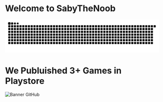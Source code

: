 # Welcome to SabyTheNoob
![Snake animation Contribution Graph](https://raw.githubusercontent.com/Anmol-Baranwal/Anmol-Baranwal/output/github-contribution-grid-snake-dark.svg)

# We Publuished 3+ Games in Playstore
![Banner GitHub](https://github.com/SabyTheNoob/SabyTheNoob/blob/main/Playstore_Banner.jpg)



